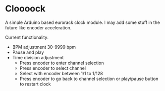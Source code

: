 # Cloooock
A simple Arduino based eurorack clock module. I may add some stuff in the future like encoder acceleration.

Current functionality:
* BPM adjustment 30-9999 bpm
* Pause and play
* Time division adjustment
  * Press encoder to enter channel selection
  * Press encoder to select channel
  * Select with encoder between 1/1 to 1/128
  * Press encoder to go back to channel selection or play/pause button to restart clock
 
  


